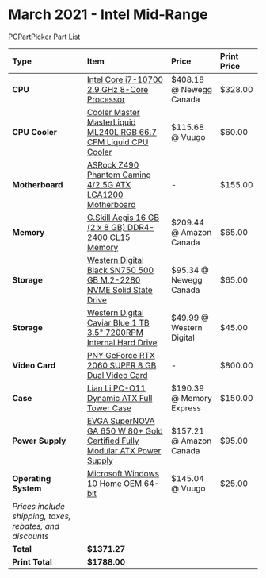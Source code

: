 # March 2021 - Intel Mid-Range

[PCPartPicker Part List](https://ca.pcpartpicker.com/list/nzH7sL)

Type|Item|Price|Print Price
:----|:----|:----|:----
**CPU** | [Intel Core i7-10700 2.9 GHz 8-Core Processor](https://ca.pcpartpicker.com/product/dLK2FT/intel-core-i7-10700-29-ghz-8-core-processor-bx8070110700) | $408.18 @ Newegg Canada | $328.00
**CPU Cooler** | [Cooler Master MasterLiquid ML240L RGB 66.7 CFM Liquid CPU Cooler](https://ca.pcpartpicker.com/product/RcdFf7/cooler-master-masterliquid-ml240l-rgb-667-cfm-liquid-cpu-cooler-mlw-d24m-a20pc-r1) | $115.68 @ Vuugo | $60.00
**Motherboard** | [ASRock Z490 Phantom Gaming 4/2.5G ATX LGA1200 Motherboard](https://ca.pcpartpicker.com/product/JyRgXL/asrock-z490-phantom-gaming-425g-atx-lga1200-motherboard-z490-phantom-gaming-425g) |- | $155.00
**Memory** | [G.Skill Aegis 16 GB (2 x 8 GB) DDR4-2400 CL15 Memory](https://ca.pcpartpicker.com/product/xxs8TW/gskill-memory-f42400c15d16gis) | $209.44 @ Amazon Canada | $65.00
**Storage** | [Western Digital Black SN750 500 GB M.2-2280 NVME Solid State Drive](https://ca.pcpartpicker.com/product/KTQG3C/western-digital-wd_black-sn750-500-gb-m2-2280-nvme-solid-state-drive-wds500g3x0c) | $95.34 @ Newegg Canada | $65.00
**Storage** | [Western Digital Caviar Blue 1 TB 3.5" 7200RPM Internal Hard Drive](https://ca.pcpartpicker.com/product/MwW9TW/western-digital-internal-hard-drive-wd10ezex) | $49.99 @ Western Digital | $45.00
**Video Card** | [PNY GeForce RTX 2060 SUPER 8 GB Dual Video Card](https://ca.pcpartpicker.com/product/rZwkcf/pny-geforce-rtx-2060-super-8-gb-dual-video-card-vcg20608sdfppb) |- | $800.00
**Case** | [Lian Li PC-O11 Dynamic ATX Full Tower Case](https://ca.pcpartpicker.com/product/Hwkj4D/lian-li-pc-o11dx-atx-full-tower-case-pc-o11dx) | $190.39 @ Memory Express | $150.00
**Power Supply** | [EVGA SuperNOVA GA 650 W 80+ Gold Certified Fully Modular ATX Power Supply](https://ca.pcpartpicker.com/product/Xsn8TW/evga-supernova-ga-650-w-80-gold-certified-fully-modular-atx-power-supply-220-ga-0650-x1) | $157.21 @ Amazon Canada | $95.00
**Operating System** | [Microsoft Windows 10 Home OEM 64-bit](https://ca.pcpartpicker.com/product/wtgPxr/microsoft-os-kw900140) | $145.04 @ Vuugo | $25.00
 | *Prices include shipping, taxes, rebates, and discounts* |
 | **Total** | **$1371.27**
 | **Print Total** | **$1788.00**
